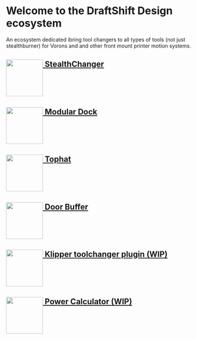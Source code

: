 # Welcome to the DraftShift Design ecosystem

An ecosystem dedicated ibring tool changers to all types of tools (not just stealthburner) for Vorons and and other front mount printer motion systems.

## [<img src="../../../../StealthChanger/blob/main/media/Stealthchanger_logo.png?raw=true" height="100" align="top" /> StealthChanger](../../../../StealthChanger)

## [<img src="../../../../ModularDock/blob/main/media/images/ModularDock_logo.png?raw=true" height="100" align="top" /> Modular Dock](../../../../ModularDock)

## [<img src="../../../../Tophat/blob/main/Media/Tophat_logo.png?raw=true" height="100" align="top" /> Tophat](../../../../Tophat)

## [<img src="../../../../DoorBuffer/blob/main/Media/DoorBuffer_logo.png?raw=true" height="100" align="top" /> Door Buffer](../../../../DoorBuffer)

## [<img src="../../../../klipper-toolchanger/blob/main/media/klipper_toolchanger_logo.png?raw=true" height="100" align="top" /> Klipper toolchanger plugin (WIP)](../../../../klipper-toolchanger)

## [<img src="../../../../PowerCalc/blob/main/media/PowerCalc_logo.png?raw=true" height="100" align="top" /> Power Calculator (WIP)](../../../../PowerCalc)
